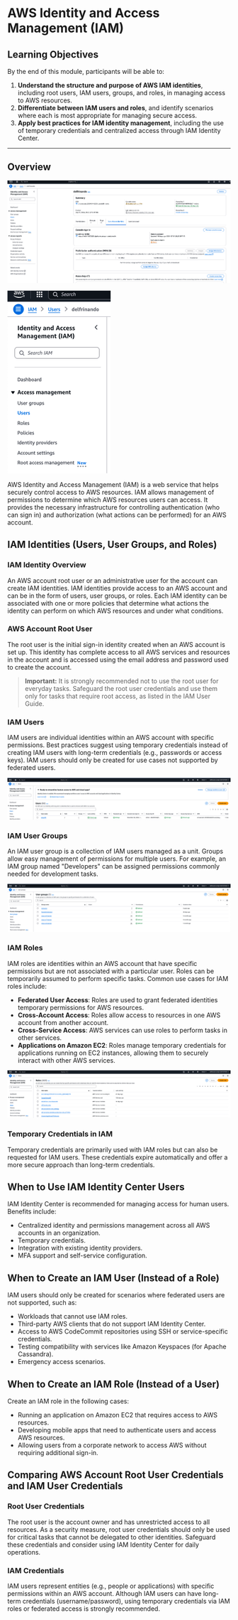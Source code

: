 # AWS Identity and Access Management (IAM)

## **Learning Objectives**

By the end of this module, participants will be able to:

1. **Understand the structure and purpose of AWS IAM identities**, including root users, IAM users, groups, and roles, in managing access to AWS resources.  
2. **Differentiate between IAM users and roles**, and identify scenarios where each is most appropriate for managing secure access.  
3. **Apply best practices for IAM identity management**, including the use of temporary credentials and centralized access through IAM Identity Center.

---
## Overview

![alt text](image-1.png)

![alt text](image.png)

AWS Identity and Access Management (IAM) is a web service that helps securely control access to AWS resources. IAM allows management of permissions to determine which AWS resources users can access. It provides the necessary infrastructure for controlling authentication (who can sign in) and authorization (what actions can be performed) for an AWS account.

## IAM Identities (Users, User Groups, and Roles)

### IAM Identity Overview

An AWS account root user or an administrative user for the account can create IAM identities. IAM identities provide access to an AWS account and can be in the form of users, user groups, or roles. Each IAM identity can be associated with one or more policies that determine what actions the identity can perform on which AWS resources and under what conditions.

### AWS Account Root User

The root user is the initial sign-in identity created when an AWS account is set up. This identity has complete access to all AWS services and resources in the account and is accessed using the email address and password used to create the account.

> **Important:** It is strongly recommended not to use the root user for everyday tasks. Safeguard the root user credentials and use them only for tasks that require root access, as listed in the IAM User Guide.

### IAM Users

IAM users are individual identities within an AWS account with specific permissions. Best practices suggest using temporary credentials instead of creating IAM users with long-term credentials (e.g., passwords or access keys). IAM users should only be created for use cases not supported by federated users.

![alt text](image-2.png)

### IAM User Groups

An IAM user group is a collection of IAM users managed as a unit. Groups allow easy management of permissions for multiple users. For example, an IAM group named "Developers" can be assigned permissions commonly needed for development tasks.

![alt text](image-3.png)

### IAM Roles

IAM roles are identities within an AWS account that have specific permissions but are not associated with a particular user. Roles can be temporarily assumed to perform specific tasks. Common use cases for IAM roles include:

- **Federated User Access**: Roles are used to grant federated identities temporary permissions for AWS resources.
- **Cross-Account Access**: Roles allow access to resources in one AWS account from another account.
- **Cross-Service Access**: AWS services can use roles to perform tasks in other services.
- **Applications on Amazon EC2**: Roles manage temporary credentials for applications running on EC2 instances, allowing them to securely interact with other AWS services.

![alt text](image-4.png)

### Temporary Credentials in IAM

Temporary credentials are primarily used with IAM roles but can also be requested for IAM users. These credentials expire automatically and offer a more secure approach than long-term credentials.

## When to Use IAM Identity Center Users

IAM Identity Center is recommended for managing access for human users. Benefits include:

- Centralized identity and permissions management across all AWS accounts in an organization.
- Temporary credentials.
- Integration with existing identity providers.
- MFA support and self-service configuration.

## When to Create an IAM User (Instead of a Role)

IAM users should only be created for scenarios where federated users are not supported, such as:

- Workloads that cannot use IAM roles.
- Third-party AWS clients that do not support IAM Identity Center.
- Access to AWS CodeCommit repositories using SSH or service-specific credentials.
- Testing compatibility with services like Amazon Keyspaces (for Apache Cassandra).
- Emergency access scenarios.

## When to Create an IAM Role (Instead of a User)

Create an IAM role in the following cases:

- Running an application on Amazon EC2 that requires access to AWS resources.
- Developing mobile apps that need to authenticate users and access AWS resources.
- Allowing users from a corporate network to access AWS without requiring additional sign-in.

## Comparing AWS Account Root User Credentials and IAM User Credentials

### Root User Credentials

The root user is the account owner and has unrestricted access to all resources. As a security measure, root user credentials should only be used for critical tasks that cannot be delegated to other identities. Safeguard these credentials and consider using IAM Identity Center for daily operations.

### IAM Credentials

IAM users represent entities (e.g., people or applications) with specific permissions within an AWS account. Although IAM users can have long-term credentials (username/password), using temporary credentials via IAM roles or federated access is strongly recommended.
